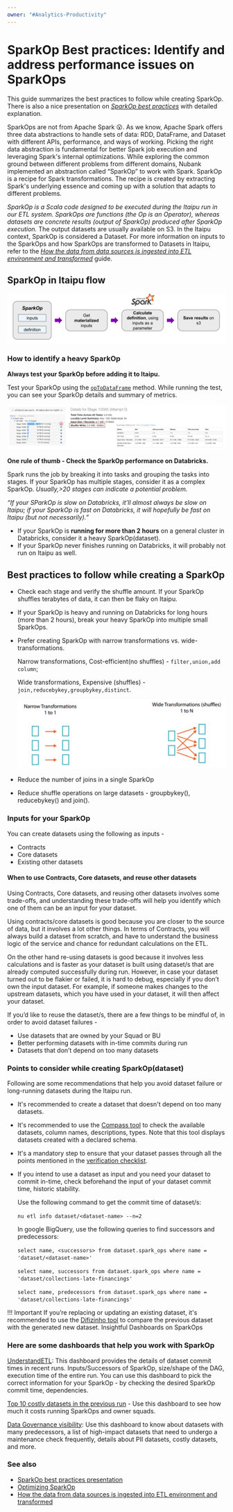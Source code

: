 ```yaml
---
owner: "#Analytics-Productivity"
---
```


# SparkOp Best practices: Identify and address performance issues on SparkOps

This guide summarizes the best practices to follow while creating SparkOp. There is also a nice presentation on *[SparkOp best practices](https://honey.is/home/#post/875933)* with detailed explanation.

SparkOps are not from Apache Spark 😮. As we know, Apache Spark offers three data abstractions to handle sets of data: RDD, DataFrame, and Dataset with different APIs, performance, and ways of working. Picking the right data abstraction is fundamental for better Spark job execution and leveraging Spark's internal optimizations. While exploring the common ground between different problems from different domains, Nubank implemented an abstraction called “SparkOp” to work with Spark. SparkOp is a recipe for Spark transformations. The recipe is created by extracting Spark's underlying essence and coming up with a solution that adapts to different problems.

_*SparkOp is a Scala code designed to be executed during the Itaipu run in our ETL system. SparkOps are functions (the Op is an Operator), whereas datasets are concrete results (output of SparkOp) produced after SparkOp execution.*_ The output datasets are usually available on S3. In the Itaipu context, SparkOp is considered a Dataset. For more information on inputs to the SparkOps and how SparkOps are transformed to Datasets in Itaipu, refer to the *[How the data from data sources is ingested into ETL environment and transformed](https://github.com/nubank/data-platform-docs/blob/master/process-flows/data-transformation.md)* guide.

## SparkOp in Itaipu flow

 ![](../images/itaipu-spark-flow.png)

### How to identify a heavy SparkOp

**Always test your SparkOp before adding it to Itaipu.**

Test your SparkOp using the [`opToDataFrame`](https://github.com/nubank/itaipu/blob/master/src/main/scala/etl/databricks/DatabricksHelpers.scala#L73) method. While running the test, you can see your SparkOp details and summary of metrics.

![](../images/check-sparkop-metrics.png)

**One rule of thumb - Check the SparkOp performance on Databricks.**

Spark runs the job by breaking it into tasks and grouping the tasks into stages. If your SparkOp has multiple stages, consider it as a complex SparkOp. _*Usually,>20 stages can indicate a potential problem.*_

_*“If your SParkOp is slow on Databricks, it’ll almost always be slow on Itaipu; if your SparkOp is fast on Databricks, it will hopefully be fast on Itaipu (but not necessarily).”*_

- If your SparkOp is **running for more than 2 hours** on a general cluster in Databricks, consider it a heavy SparkOp(dataset).
- If your SparkOp never finishes running on Databricks, it will probably not run on Itaipu as well.

## Best practices to follow while creating a SparkOp

- Check each stage and verify the shuffle amount. If your SparkOp shuffles terabytes of data, it can then be flaky on Itaipu.
- If your SparkOp is heavy and running on Databricks for long hours (more than 2 hours), break your heavy SparkOp into multiple small SparkOps.
- Prefer creating SparkOp with narrow transformations vs. wide-transformations.

    Narrow transformations, Cost-efficient(no shuffles) - `filter,union,add column`;

    Wide transformations, Expensive (shuffles) - `join,reducebykey,groupbykey,distinct`.

    ![](../images/narrow-wide-transformations.png)
- Reduce the number of joins in a single SparkOp
- Reduce shuffle operations on large datasets - groupbykey(), reducebykey() and join().

### Inputs for your SparkOp
You can create datasets using the following as inputs -

- Contracts
- Core datasets
- Existing other datasets

#### When to use Contracts, Core datasets, and reuse other datasets

Using Contracts, Core datasets, and reusing other datasets involves some trade-offs, and understanding these trade-offs will help you identify which one of them can be an input for your dataset.

Using contracts/core datasets is good because you are closer to the source of data, but it involves a lot other things. In terms of Contracts, you will always build a dataset from scratch, and have to understand the business logic of the service and chance for redundant calculations on the ETL.

On the other hand re-using datasets is good because it involves less calculations and is faster as your dataset is built using dataset/s that are already computed successfully during run. However, in case your dataset turned out to be flakier or failed, it is hard to debug, especially if you don’t own the input dataset. For example, if someone makes changes to the upstream datasets, which you have used in your dataset, it will then affect your dataset.

If you’d like to reuse the dataset/s, there are a few things to be mindful of, in order to avoid dataset failures -

- Use datasets that are owned by your Squad or BU
- Better performing datasets with in-time commits during run
- Datasets that don’t depend on too many datasets

### Points to consider while creating SparkOp(dataset)

Following are some recommendations that help you avoid dataset failure or long-running datasets during the Itaipu run.

- It's recommended to create a dataset that doesn't depend on too many datasets.
- It's recommended to use the [Compass tool](https://backoffice.nubank.com.br/compass/) to check the available datasets, column names, descriptions, types. Note that this tool displays datasets created with a declared schema.
- It's a mandatory step to ensure that your dataset passes through all the points mentioned in the [verification checklist](./basic-datasets/dataset-verification-checklist.md).
- If you intend to use a dataset as input and you need your dataset to commit in-time, check beforehand the input of your dataset commit time, historic stability.

    Use the following command to get the commit time of dataset/s:

    `nu etl info dataset/<dataset-name> --n=2`

    In google BigQuery, use the following queries to find successors and predecessors:

    `select name, <successors>
     from dataset.spark_ops
     where name = 'dataset/<dataset-name>'`

    `select name, successors
    from dataset.spark_ops
    where name = 'dataset/collections-late-financings'`

    `select name, predecessors
    from dataset.spark_ops
    where name = 'dataset/collections-late-financings'`

!!! Important
If you’re replacing or updating an existing dataset, it's recommended to use the [Difizinho tool](https://github.com/nubank/difizinho/blob/master/docs/GUIDE.md) to compare the previous dataset with the generated new dataset.
Insightful Dashboards on SparkOps

### Here are some dashboards that help you work with SparkOp

[UnderstandETL](https://nubank.looker.com/dashboards/2036): This dashboard provides the details of dataset commit times in recent runs. Inputs/Successors of SparkOp, size/shape of the DAG, execution time of the entire run. You can use this dashboard to pick the correct information for your SparkOp - by checking the desired SparkOp commit time, dependencies.

[Top 10 costly datasets in the previous run](https://nubank.looker.com/dashboards/2012?AirflowNode=&filter_config=%7B%22AirflowNode%22:%5B%7B%22type%22:%22%3D%22,%22values%22:%5B%7B%22constant%22:%22%22%7D,%7B%7D%5D,%22id%22:1%7D%5D%7D) - Use this dashboard to see how much it costs running SparkOps and owner squads.

[Data Governance visibility](https://nubank.looker.com/dashboards-next/etl::aprod-dgv?Bu=EXNP+%26+Growth&Squad=&Target+Date=yesterday): Use this dashboard to know about datasets with many predecessors, a list of high-impact datasets that need to undergo a maintenance check frequently, details about PII datasets, costly datasets, and more.

### See also

- [SparkOp best practices presentation](https://honey.is/home/#post/875933)
- [Optimizing SparkOp](../data-users/etl_users/optimizing_your_sparkop.md)
- [How the data from data sources is ingested into ETL environment and transformed](https://github.com/nubank/data-platform-docs/blob/master/process-flows/data-transformation.md)
